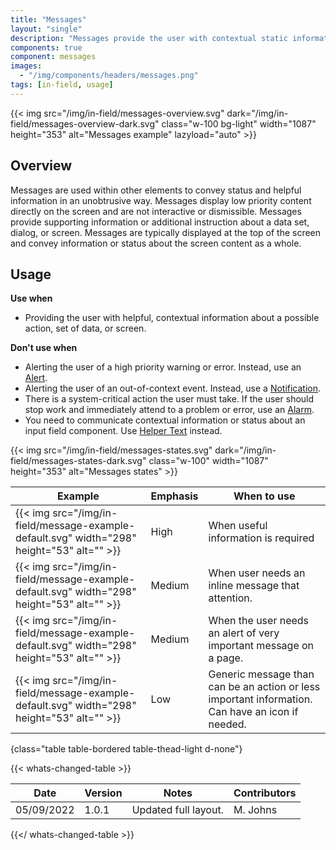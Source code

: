 ```yaml
---
title: "Messages"
layout: "single"
description: "Messages provide the user with contextual static information. They have a lower priority than a notification or prompt."
components: true
component: messages
images:
  - "/img/components/headers/messages.png"
tags: [in-field, usage]
---
```


{{< img src="/img/in-field/messages-overview.svg" dark="/img/in-field/messages-overview-dark.svg" class="w-100 bg-light" width="1087" height="353" alt="Messages example" lazyload="auto" >}}

## Overview

Messages are used within other elements to convey status and helpful information in an unobtrusive way. Messages display low priority content directly on the screen and are not interactive or dismissible. Messages provide supporting information or additional instruction about a data set, dialog, or screen. Messages are typically displayed at the top of the screen and convey information or status about the screen content as a whole.

## Usage

**Use when**

- Providing the user with helpful, contextual information about a possible action, set of data, or screen.

**Don't use when**

- Alerting the user of a high priority warning or error. Instead, use an [Alert](/components/in-field/alert/).
- Alerting the user of an out-of-context event. Instead, use a [Notification](/components/in-field/notifications/).
- There is a system-critical action the user must take. If the user should stop work and immediately attend to a problem or error, use an [Alarm](/components/in-field/alarms/).
- You need to communicate contextual information or status about an input field component. Use [Helper Text](/components/in-field/helper-text/) instead.

{{< img src="/img/in-field/messages-states.svg" dark="/img/in-field/messages-states-dark.svg" class="w-100" width="1087" height="353" alt="Messages states" >}}

<!-- prettier-ignore-start -->
| Example                                                                                    | Emphasis | When to use                                                                                      |
| ------------------------------------------------------------------------------------------ | -------- | ------------------------------------------------------------------------------------------------ |
| {{< img src="/img/in-field/message-example-default.svg" width="298" height="53" alt="" >}} | High     | When useful information is required                                                              |
| {{< img src="/img/in-field/message-example-default.svg" width="298" height="53" alt="" >}} | Medium   | When user needs an inline message that attention.                                                |
| {{< img src="/img/in-field/message-example-default.svg" width="298" height="53" alt="" >}} | Medium   | When the user needs an alert of very important message on a page.                                |
| {{< img src="/img/in-field/message-example-default.svg" width="298" height="53" alt="" >}} | Low      | Generic message than can be an action or less important information. Can have an icon if needed. |
{class="table table-bordered table-thead-light d-none"}
<!-- prettier-ignore-end -->

{{< whats-changed-table >}}

| Date       | Version | Notes                | Contributors |
| ---------- | ------- | -------------------- | ------------ |
| 05/09/2022 | 1.0.1   | Updated full layout. | M. Johns     |

{{</ whats-changed-table >}}

